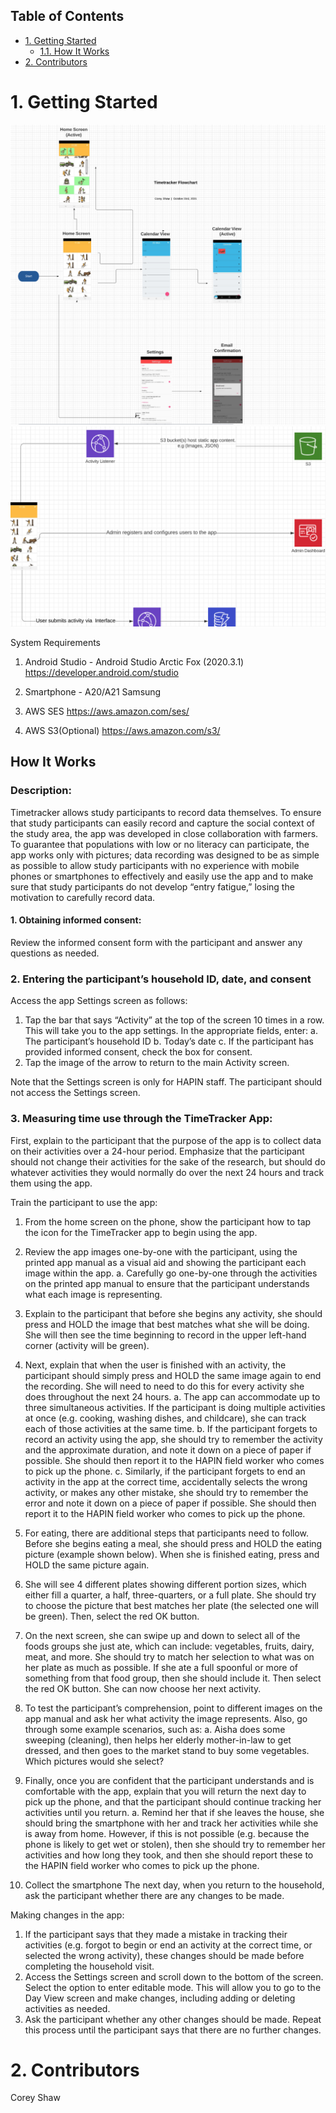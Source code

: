 ## Table of Contents
- [1. Getting Started](#1-getting-started)
  - [1.1. How It Works](#how-it-works)
- [2. Contributors](#2-contributors)

# 1. Getting Started
![app_flow chart](https://github.com/cliffordlab/TimeTracker/blob/d83f64109708d1aaf222eec5231b10a7e81f5fe8/app/src/main/assets/app_flow.png)
![backend_flow chart](https://github.com/cliffordlab/TimeTracker/blob/d83f64109708d1aaf222eec5231b10a7e81f5fe8/app/src/main/assets/backend_flow.png)


System Requirements

1. Android Studio - Android Studio Arctic Fox (2020.3.1)
https://developer.android.com/studio

2. Smartphone - A20/A21 Samsung 

3. AWS SES
https://aws.amazon.com/ses/

4. AWS S3(Optional)
https://aws.amazon.com/s3/


## How It Works

### Description: 
Timetracker allows study participants to record data themselves. To ensure that study participants can easily record and capture the social context of the study area, the app was developed in close collaboration with farmers. To guarantee that populations with low or no literacy can participate, the app works only with pictures; data recording was designed to be as simple as possible to allow study participants with no experience with mobile phones or smartphones to effectively and easily use the app and to make sure that study participants do not develop “entry fatigue,” losing the motivation to carefully record data. 

#### 1. Obtaining informed consent:
Review the informed consent form with the participant and answer any questions as needed. 

### 2. Entering the participant’s household ID, date, and consent
Access the app Settings screen as follows:
1.	Tap the bar that says “Activity” at the top of the screen 10 times in a row. This will take you to the app settings. In the appropriate fields, enter:
a.	The participant’s household ID
b.	Today’s date
c.	If the participant has provided informed consent, check the box for consent.
2.	Tap the image of the arrow to return to the main Activity screen.

Note that the Settings screen is only for HAPIN staff. The participant should not access the Settings screen.

### 3. Measuring time use through the TimeTracker App:
First, explain to the participant that the purpose of the app is to collect data on their activities over a 24-hour period. Emphasize that the participant should not change their activities for the sake of the research, but should do whatever activities they would normally do over the next 24 hours and track them using the app. 

Train the participant to use the app: 
1.	From the home screen on the phone, show the participant how to tap the icon for the TimeTracker app to begin using the app.
2.	Review the app images one-by-one with the participant, using the printed app manual as a visual aid and showing the participant each image within the app.
a.	Carefully go one-by-one through the activities on the printed app manual to ensure that the participant understands what each image is representing.
3.	Explain to the participant that before she begins any activity, she should press and HOLD the image that best matches what she will be doing. She will then see the time beginning to record in the upper left-hand corner (activity will be green). 
 
4.	Next, explain that when the user is finished with an activity, the participant should simply press and HOLD the same image again to end the recording. She will need to need to do this for every activity she does throughout the next 24 hours. 
a.	The app can accommodate up to three simultaneous activities. If the participant is doing multiple activities at once (e.g. cooking, washing dishes, and childcare), she can track each of those activities at the same time.
b.	If the participant forgets to record an activity using the app, she should try to remember the activity and the approximate duration, and note it down on a piece of paper if possible. She should then report it to the HAPIN field worker who comes to pick up the phone. 
c.	Similarly, if the participant forgets to end an activity in the app at the correct time, accidentally selects the wrong activity, or makes any other mistake, she should try to remember the error and note it down on a piece of paper if possible. She should then report it to the HAPIN field worker who comes to pick up the phone. 
5.	For eating, there are additional steps that participants need to follow. Before she begins eating a meal, she should press and HOLD the eating picture (example shown below). When she is finished eating, press and HOLD the same picture again.
 
6.	She will see 4 different plates showing different portion sizes, which either fill a quarter, a half, three-quarters, or a full plate. She should try to choose the picture that best matches her plate (the selected one will be green). Then, select the red OK button.
 
7.	On the next screen, she can swipe up and down to select all of the foods groups she just ate, which can include: vegetables, fruits, dairy, meat, and more. She should try to match her selection to what was on her plate as much as possible. If she ate a full spoonful or more of something from that food group, then she should include it. Then select the red OK button. She can now choose her next activity.
 
8.	To test the participant’s comprehension, point to different images on the app manual and ask her what activity the image represents. Also, go through some example scenarios, such as: 
a.	Aisha does some sweeping (cleaning), then helps her elderly mother-in-law to get dressed, and then goes to the market stand to buy some vegetables. Which pictures would she select?
9.	Finally, once you are confident that the participant understands and is comfortable with the app, explain that you will return the next day to pick up the phone, and that the participant should continue tracking her activities until you return.
a.	Remind her that if she leaves the house, she should bring the smartphone with her and track her activities while she is away from home. However, if this is not possible (e.g. because the phone is likely to get wet or stolen), then she should try to remember her activities and how long they took, and then she should report these to the HAPIN field worker who comes to pick up the phone.

4. Collect the smartphone
The next day, when you return to the household, ask the participant whether there are any changes to be made. 

Making changes in the app:
1.	If the participant says that they made a mistake in tracking their activities (e.g. forgot to begin or end an activity at the correct time, or selected the wrong activity), these changes should be made before completing the household visit.
2.	Access the Settings screen and scroll down to the bottom of the screen. Select the option to enter editable mode. This will allow you to go to the Day View screen and make changes, including adding or deleting activities as needed.
3.	Ask the participant whether any other changes should be made. Repeat this process until the participant says that there are no further changes.





# 2. Contributors
Corey Shaw
